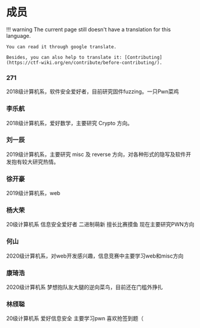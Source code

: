 # 成员
!!! warning
    The current page still doesn't have a translation for this language.

    You can read it through google translate.

    Besides, you can also help to translate it: [Contributing](https://ctf-wiki.org/en/contribute/before-contributing/).



### 271
2018级计算机系，软件安全爱好者，目前研究固件fuzzing。一只Pwn菜鸡

### 李乐航
2018级计算机系，爱好数学，主要研究 Crypto 方向。

### 刘一辰
2019级计算机系，主要研究 misc 及 reverse 方向，对各种形式的隐写及软件开发抱有较大研究热情。

### 徐开豪
2019级计算机系，web

### 杨大荣
20级计算机系 信息安全爱好者 二进制萌新 擅长比赛摸鱼 现在主要研究PWN方向

### 何山
2020级计算机系，对web开发感兴趣，信息竞赛中主要学习web和misc方向

### 康琦浩 
2020级计算机系 梦想抱队友大腿的逆向菜鸟，目前还在门槛外挣扎

### 林颀聪
20级计算机系 爱好信息安全 主要学习pwn 喜欢抢签到题（